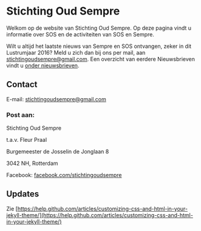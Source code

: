 # Stichting Oud Sempre

Welkom op de website van Stichting Oud Sempre. Op deze pagina vindt u informatie over SOS en de activiteiten van SOS en Sempre. 

Wilt u altijd het laatste nieuws van Sempre en SOS ontvangen, zeker in dit Lustrumjaar 2016? Meld u zich dan bij ons per mail, aan stichtingoudsempre@gmail.com. Een overzicht van eerdere Nieuwsbrieven vindt u [onder nieuwsbrieven](http://sos.sempresite.nl/nieuwsbrieven).

## Contact

E-mail: stichtingoudsempre@gmail.com

### Post aan:

Stichting Oud Sempre

t.a.v. Fleur Praal

Burgemeester de Josselin de Jonglaan 8

3042 NH, Rotterdam

Facebook: [facebook.com/stichtingoudsempre](http://www.facebook.com/stichtingoudsempre)

## Updates

Zie [https://help.github.com/articles/customizing-css-and-html-in-your-jekyll-theme/](https://help.github.com/articles/customizing-css-and-html-in-your-jekyll-theme/)
